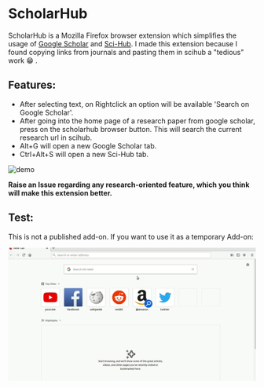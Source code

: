 # ScholarHub
ScholarHub is a Mozilla Firefox browser extension which simplifies the usage of [Google Scholar](https://en.wikipedia.org/wiki/Google_Scholar) and [Sci-Hub](https://en.wikipedia.org/wiki/Sci-Hub). I made this extension because I found copying links from journals and pasting them in scihub a "tedious" work :grin: .

## Features:
- After selecting text, on Rightclick an option will be available 'Search on Google Scholar'.
- After going into the home page of a research paper from google scholar, press on the scholarhub browser button. This will search the current research url in scihub.
- Alt+G will open a new Google Scholar tab.
- Ctrl+Alt+S will open a new Sci-Hub tab.

![demo](./mischFiles/features.gif)

**Raise an Issue regarding any research-oriented feature, which you think will make this extension better.**

## Test:
This is not a published add-on. If you want to use it as a temporary Add-on:

![test](./mischFiles/test.gif)

